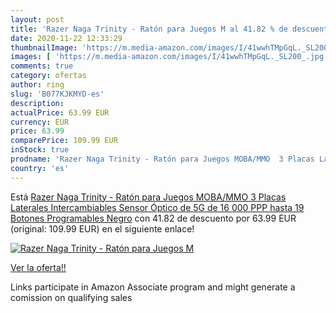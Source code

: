 ```yaml
---
layout: post
title: 'Razer Naga Trinity - Ratón para Juegos M al 41.82 % de descuento'
date: 2020-11-22 12:33:29
thumbnailImage: 'https://m.media-amazon.com/images/I/41wwhTMpGqL._SL200_.jpg'
images: [ 'https://m.media-amazon.com/images/I/41wwhTMpGqL._SL200_.jpg' ]
comments: true
category: ofertas
author: ring
slug: 'B077KJKMYD-es'
description:
actualPrice: 63.99 EUR
currency: EUR
price: 63.99
comparePrice: 109.99 EUR
inStock: true
prodname: 'Razer Naga Trinity - Ratón para Juegos MOBA/MMO  3 Placas Laterales Intercambiables  Sensor Óptico de 5G de 16 000 PPP  hasta 19 Botones Programables   Negro'
country: 'es'
---
```


Está [Razer Naga Trinity - Ratón para Juegos MOBA/MMO  3 Placas Laterales Intercambiables  Sensor Óptico de 5G de 16 000 PPP  hasta 19 Botones Programables   Negro](https://www.amazon.es/dp/B077KJKMYD/?tag=tolees-21) con 41.82 de descuento por 63.99 EUR (original: 109.99 EUR) en el siguiente enlace!

[![Razer Naga Trinity - Ratón para Juegos M](https://m.media-amazon.com/images/I/41wwhTMpGqL._SL200_.jpg)](https://www.amazon.es/dp/B077KJKMYD/?tag=tolees-21)

[Ver la oferta!!](https://www.amazon.es/dp/B077KJKMYD/?tag=tolees-21)

Links participate in Amazon Associate program and might generate a comission on qualifying sales



